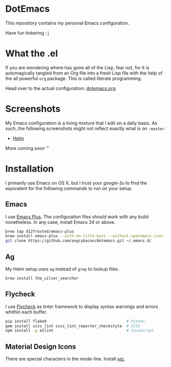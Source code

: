 DotEmacs
========

This repository contains my personal Emacs configuration.

Have fun tinkering : j

What the .el
============

If you are wondering where has gone all of the Lisp, fear not, for it is
automagically tangled from an Org file into a fresh Lisp file with the help of the
all powerful `org` package. This is called literate programming.

Head over to the actual configuration: [dotemacs.org][self.dotemacs].

Screenshots
===========

My Emacs configuration is a living mixture that I edit on a daily basis. As such, the
following screenshots might not reflect exactly what is on `:master`.

- [Helm][screenshots.helm]

More coming *soon* :tm:

Installation
============

I primarily use Emacs on OS X, but I trust your *google-fu* to find the equivalent for
the following commands to run on your setup.

Emacs
-----

I use [Emacs Plus][github.homebrew-emacs-plus]. The configuration files *should* work with
any build nonetheless. In any case, install Emacs 24 or above.

``` sh
brew tap d12frosted/emacs-plus
brew install emacs-plus --with-no-title-bars --without-spacemacs-icon
git clone https://github.com/angrybacon/dotemacs.git ~/.emacs.d/
```

Ag
--

My Helm setup uses `ag` instead of `grep` to lookup files.

```sh
brew install the_silver_searcher
```

Flycheck
--------

I use [Flycheck][github.flycheck] as linter framework to display syntax warnings and
errors whithin each buffer.

```sh
pip install flake8                                   # Python
gem install scss_lint scss_lint_reporter_checkstyle  # SCSS
npm install -g eslint                                # JavaScript
```

Material Design Icons
---------------------

There are special characters in the mode-line. Install [`mdi`][mdi].

[mdi]: https://materialdesignicons.com
[github.flycheck]: https://github.com/flycheck/flycheck
[github.homebrew-emacs-plus]: https://github.com/d12frosted/homebrew-emacs-plus
[screenshots.helm]: https://drive.google.com/open?id=0BwTSOByd3qSFMmZqVHBpTlk2Q1E
[self.dotemacs]: ./dotemacs.org
